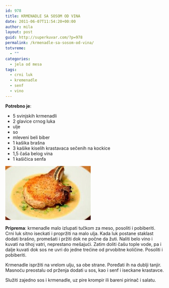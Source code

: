 ```yaml
---
id: 978
title: KRMENADLE SA SOSOM OD VINA
date: 2011-06-07T11:54:20+00:00
author: mila
layout: post
guid: http://superkuvar.com/?p=978
permalink: /krmenadle-sa-sosom-od-vina/
totvreme:
  - ""
categories:
  - jela od mesa
tags:
  - crni luk
  - kremenadle
  - senf
  - vino
---
```

**Potrebno je**:

  * 5 svinjskih krmenadli
  * 2 glavice crnog luka
  * ulje
  * so
  * mleveni beli biber
  * 1 kašika brašna
  * 3 kašike kiselih krastavaca sečenih na kockice
  * 1,5 čaša belog vina
  * 1 kašičica senfa

<img class="alignnone size-full wp-image-980" title="krmenadleusosu" src="/wp-content/uploads/2011/06/krmenadleusosu-e1307447636582.jpg" alt="" width="269" height="170" /> 

**Priprema**: krmenadle malo izlupati tučkom za meso, posoliti i pobiberiti. Crni luk sitno iseckati i propržiti na malo ulja. Kada luk postane staklast dodati brašno, promešati i pržiti dok ne počne da žuti. Naliti belo vino i kuvati na tihoj vatri, neprestano mešajući. Zatim doliti čašu tople vode, pa i dalje kuvati dok sos ne uvri do jedne trećine od prvobitne količine. Posoliti i pobiberiti.

Krmenadle ispržiti na vrelom ulju, sa obe strane. Poređati ih na dublji tanjir. Masnoću preostalu od prženja dodati u sos, kao i senf i iseckane krastavce.

Služiti zajedno sos i krmenadle, uz pire krompir ili bareni pirinač i salatu.